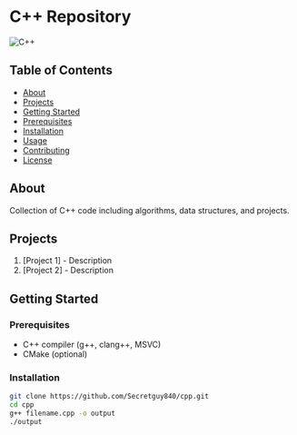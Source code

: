 # C++ Repository

![C++](https://img.shields.io/badge/C++-00599C?style=for-the-badge&logo=c%2B%2B&logoColor=white)

## Table of Contents
- [About](#about)
- [Projects](#projects)
- [Getting Started](#getting-started)
- [Prerequisites](#prerequisites)
- [Installation](#installation)
- [Usage](#usage)
- [Contributing](#contributing)
- [License](#license)

## About
Collection of C++ code including algorithms, data structures, and projects.

## Projects
1. [Project 1] - Description
2. [Project 2] - Description

## Getting Started

### Prerequisites
- C++ compiler (g++, clang++, MSVC)
- CMake (optional)

### Installation
```bash
git clone https://github.com/Secretguy840/cpp.git
cd cpp
g++ filename.cpp -o output
./output
